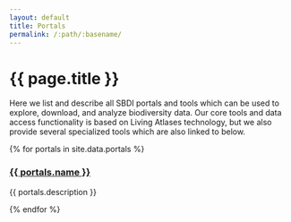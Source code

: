 ```yaml
---
layout: default
title: Portals
permalink: /:path/:basename/
---
```

# {{ page.title }}

Here we list and describe all SBDI portals and tools which can be used to explore, download, and analyze biodiversity data. Our core tools and data access functionality is based on Living Atlases technology, but we also provide several specialized tools which are also linked to below.

<div class="mt-8 grid grid-cols-1 lg:grid-cols-2 gap-6">
{% for portals in site.data.portals %}
  <article class="shadow-md cursor-pointer hover:bg-slate-100" onclick="location.href='{{ portals.link }}';">
    <img src="/uploads/portals/{{ portals.image }}" class="h-48 {% if portals.image-full-width %}w-full{% else %}m-auto{% endif %}" alt="">
    <div class="px-4 py-2">
      <h3><a href="{{ portals.link }}" class="no-underline">{{ portals.name }}</a></h3>
      <p class="mb-1 text-slate-600">{{ portals.description }}</p>
    </div>
  </article>
{% endfor %}
</div>
